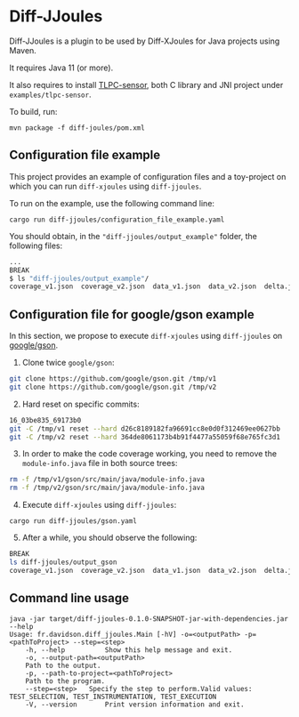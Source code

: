 # Diff-JJoules

Diff-JJoules is a plugin to be used by Diff-XJoules for Java projects using Maven.

It requires Java 11 (or more).

It also requires to install [TLPC-sensor](https://github.com/davidson-consulting/tlpc-sensor), both C library and JNI project under `examples/tlpc-sensor`.

To build, run:

```
mvn package -f diff-joules/pom.xml
```

## Configuration file example

This project provides an example of configuration files and a toy-project on which you can run `diff-xjoules` using `diff-jjoules`.

To run on the example, use the following command line:

```
cargo run diff-jjoules/configuration_file_example.yaml
```

You should obtain, in the `"diff-jjoules/output_example"` folder, the following files:

```sh
...
BREAK
$ ls "diff-jjoules/output_example"/
coverage_v1.json  coverage_v2.json  data_v1.json  data_v2.json  delta.json  diff  test_filter_selection.json  test_selection.json
```

## Configuration file for google/gson example

In this section, we propose to execute `diff-xjoules` using `diff-jjoules` on [google/gson](https://github.com/google/gson.git).

1. Clone twice `google/gson`:

```sh
git clone https://github.com/google/gson.git /tmp/v1
git clone https://github.com/google/gson.git /tmp/v2
```

2. Hard reset on specific commits:

```sh
16_03be835_69173b0
git -C /tmp/v1 reset --hard d26c8189182fa96691cc8e0d0f312469ee0627bb
git -C /tmp/v2 reset --hard 364de8061173b4b91f4477a55059f68e765fc3d1
```

3. In order to make the code coverage working, you need to remove the `module-info.java` file in both source trees:

```sh
rm -f /tmp/v1/gson/src/main/java/module-info.java
rm -f /tmp/v2/gson/src/main/java/module-info.java
```

4. Execute `diff-xjoules` using `diff-jjoules`:

```
cargo run diff-jjoules/gson.yaml
```

5. After a while, you should observe the following:

```sh
BREAK
ls diff-jjoules/output_gson 
coverage_v1.json  coverage_v2.json  data_v1.json  data_v2.json  delta.json  diff  test_filter_selection.json  test_selection.json
```

## Command line usage

```
java -jar target/diff-jjoules-0.1.0-SNAPSHOT-jar-with-dependencies.jar --help
Usage: fr.davidson.diff_jjoules.Main [-hV] -o=<outputPath> -p=<pathToProject> --step=<step>
    -h, --help          Show this help message and exit.
    -o, --output-path=<outputPath>
    Path to the output.
    -p, --path-to-project=<pathToProject>
    Path to the program.
    --step=<step>   Specify the step to perform.Valid values: TEST_SELECTION, TEST_INSTRUMENTATION, TEST_EXECUTION
    -V, --version       Print version information and exit.
```